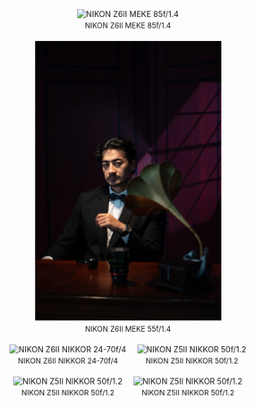 
<div style="display: flex; gap: 20px; flex-wrap: wrap; justify-content: center;">

  <div style="text-align: center;">
    <img src="static/assets/img/PE1.jpg" style="width: auto; height: 500px;" alt="NIKON Z6II MEKE 85f/1.4">
    <div style="font-size: 13px; margin-top: 4px;">NIKON Z6II MEKE 85f/1.4</div>
  </div>

  <div style="text-align: center;">
    <img src="static/assets/img/PE2.jpg" style="width: auto; height: 500px;" alt="NIKON Z6II MEKE 55f/1.4">
    <div style="font-size: 13px; margin-top: 4px;">NIKON Z6II MEKE 55f/1.4</div>
  </div>

  <div style="text-align: center;">
    <img src="static/assets/img/PE3.jpg" style="width: auto; height: 500px;" alt="NIKON Z6II NIKKOR 24-70f/4">
    <div style="font-size: 13px; margin-top: 4px;">NIKON Z6II NIKKOR 24-70f/4</div>
  </div> 

  <div style="text-align: center;">
    <img src="static/assets/img/BW1.jpg" style="width: auto; height: 500px;" alt="NIKON Z5II NIKKOR 50f/1.2">
    <div style="font-size: 13px; margin-top: 4px;">NIKON Z5II NIKKOR 50f/1.2</div>
  </div>     

  <div style="text-align: center;">
    <img src="static/assets/img/BW2.jpg" style="width: auto; height: 500px;" alt="NIKON Z5II NIKKOR 50f/1.2">
    <div style="font-size: 13px; margin-top: 4px;">NIKON Z5II NIKKOR 50f/1.2</div>
  </div> 

  <div style="text-align: center;">
    <img src="static/assets/img/BW3.jpg" style="width: auto; height: 500px;" alt="NIKON Z5II NIKKOR 50f/1.2">
    <div style="font-size: 13px; margin-top: 4px;">NIKON Z5II NIKKOR 50f/1.2</div>
  </div>     

</div>


<!--
<div style="display: flex; gap: 20px; flex-wrap: wrap;">
  <img src="static/assets/img/DSC_0281.jpg" style="width: 200px; height: auto;" alt="NIKON Z6II MEKE 85f/1.4">
  <img src="static/assets/img/DSC_0285.jpg" style="width: 200px; height: auto;" alt="NIKON Z6II MEKE 55f/1.4">
  <img src="static/assets/img/DSC_0287.jpg" style="width: 200px; height: auto;" alt="NIKON Z6II NIKKOR 24-70f/4">
 </div>

